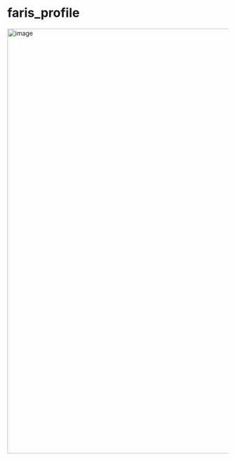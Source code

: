 # faris_profile

<img width="920" height="969" alt="image" src="https://github.com/user-attachments/assets/4f5cc712-9228-44a3-9638-4136bc6d5c9d" />

